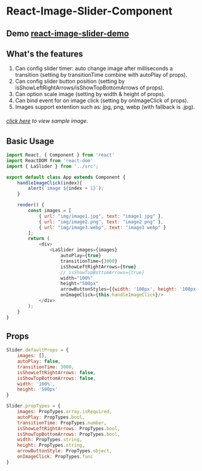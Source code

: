 React-Image-Slider-Component
=========================
## Demo [react-image-slider-demo](https://codesandbox.io/s/p510l4x6ym)

## What's the features
1. Can config slider timer: auto change image after milliseconds a transition (setting by transitionTime combine with autoPlay of props).
2. Can config slider button position (setting by isShowLeftRightArrows/isShowTopBottomArrows of props).
3. Can option scale image (setting by width & height of props).
4. Can bind event for on image click (setting by onImageClick of props).
5. Images support extention such as: jpg, png, webp (with fallback is .jpg).

###### [click here](https://ibb.co/n0mKFU) to view sample image.

## Basic Usage
```javascript
import React, { Component } from 'react'
import ReactDOM from 'react-dom'
import { LaSlider } from '../src';

export default class App extends Component {
    handleImageClick(index){
        alert(`image ${index + 1}`);
    }

    render() {
        const images = [
            { url: "img/image1.jpg", text: "image1 jpg" },
            { url: "img/image2.png", text: "image2 png" },
            { url: "img/image3.webp", text: "image3 webp" }
        ];
        return (
            <div>
                <LaSlider images={images}
                    autoPlay={true}
                    transitionTime={3000}
                    isShowLeftRightArrows={true}
                    // isShowTopBottomArrows={true}
                    width="100%"
                    height="500px"
                    arrowButtonStyles={{width: '100px', height: '100px', stroke: 'blue', strokeWidth: '2px', fillColor: 'none'}}
                    onImageClick={this.handleImageClick}/>
            </div>
        );
    }
}
```

## Props
```javascript
Slider.defaultProps = {
    images: [],
    autoPlay: false,
    transitionTime: 3000,
    isShowLeftRightArrows: false,
    isShowTopBottomArrows: false,
    width: '100%',
    height: '500px'
}

Slider.propTypes = {
    images: PropTypes.array.isRequired,
    autoPlay: PropTypes.bool,
    transitionTime: PropTypes.number,
    isShowLeftRightArrows: PropTypes.bool,
    isShowTopBottomArrows: PropTypes.bool,
    width: PropTypes.string,
    height: PropTypes.string,
    arrowButtonStyle: PropTypes.object,
    onImageClick: PropTypes.func
}
```
